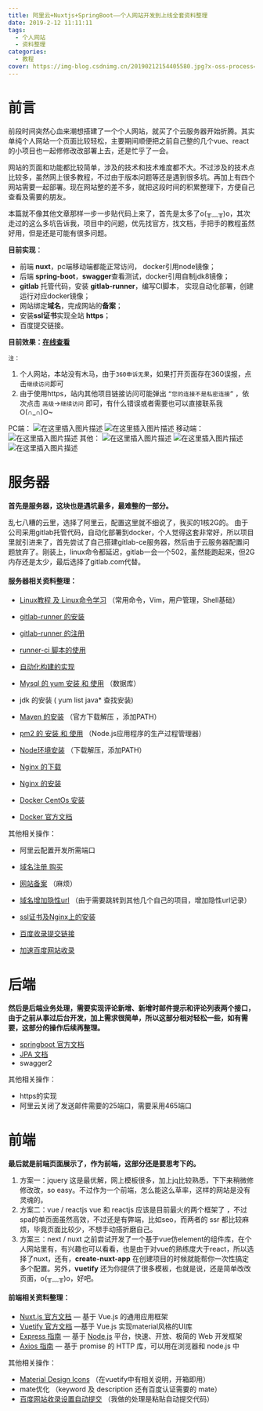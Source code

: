 ```yaml
---
title: 阿里云+Nuxtjs+SpringBoot——个人网站开发到上线全套资料整理
date: 2019-2-12 11:11:11
tags:
  - 个人网站
  - 资料整理
categories:
  - 教程
cover: https://img-blog.csdnimg.cn/20190212154405580.jpg?x-oss-process=image/watermark,type_ZmFuZ3poZW5naGVpdGk,shadow_10,text_aHR0cHM6Ly9ibG9nLmNzZG4ubmV0L3FxMzE2MDIwMjAx,size_16,color_FFFFFF,t_70
---
```


# 前言
前段时间突然心血来潮想搭建了一个个人网站，就买了个云服务器开始折腾。其实单纯个人网站一个页面比较轻松，主要期间顺便把之前自己整的几个vue、react 的小项目也一起修修改改部署上去，还是忙乎了一会。

网站的页面和功能都比较简单，涉及的技术和技术难度都不大。不过涉及的技术点比较多，虽然网上很多教程，不过由于版本问题等还是遇到很多坑。再加上有四个网站需要一起部署。现在网站整的差不多，就把这段时间的积累整理下，方便自己查看及需要的朋友。

本篇就不像其他文章那样一步一步贴代码上来了，首先是太多了o(╥﹏╥)o，其次走过的这么多坑告诉我，项目中的问题，优先找官方，找文档，手把手的教程虽然好用，但是还是可能有很多问题。

 **目前实现**：
 - 前端 **nuxt**，pc端移动端都能正常访问， docker引用node镜像；
 - 后端 **spring-boot**，**swagger**查看测试，docker引用自制jdk8镜像；
 - **gitlab** 托管代码，安装 **gitlab-runner**，编写CI脚本， 实现自动化部署，创建运行对应docker镜像；
 - 网站绑定**域名**，完成网站的**备案**；
 - 安装**ssl证书**实现全站 **https**；
 - 百度提交链接。

**目前效果：[在线查看](https://www.hongxh.com/)**

``注：``
1. 个人网站，本站没有木马，由于`360申诉无果`，如果打开页面存在360误报，点击`继续访问`即可
3. 由于使用https，站内其他项目链接访问可能弹出 `“您的连接不是私密连接”` ，依次点击 `高级`→`继续访问` 即可，有什么错误或者需要也可以直接联系我 O(∩_∩)O~

PC端：
![在这里插入图片描述](https://img-blog.csdnimg.cn/20190212154405580.jpg?x-oss-process=image/watermark,type_ZmFuZ3poZW5naGVpdGk,shadow_10,text_aHR0cHM6Ly9ibG9nLmNzZG4ubmV0L3FxMzE2MDIwMjAx,size_16,color_FFFFFF,t_70)
![在这里插入图片描述](https://img-blog.csdnimg.cn/20190212154211361.jpg?x-oss-process=image/watermark,type_ZmFuZ3poZW5naGVpdGk,shadow_10,text_aHR0cHM6Ly9ibG9nLmNzZG4ubmV0L3FxMzE2MDIwMjAx,size_16,color_FFFFFF,t_70)
移动端：
![在这里插入图片描述](https://img-blog.csdnimg.cn/20190212154235744.jpg?x-oss-process=image/watermark,type_ZmFuZ3poZW5naGVpdGk,shadow_10,text_aHR0cHM6Ly9ibG9nLmNzZG4ubmV0L3FxMzE2MDIwMjAx,size_16,color_FFFFFF,t_70)
其他：
![在这里插入图片描述](https://img-blog.csdnimg.cn/20190212162559827.png?x-oss-process=image/watermark,type_ZmFuZ3poZW5naGVpdGk,shadow_10,text_aHR0cHM6Ly9ibG9nLmNzZG4ubmV0L3FxMzE2MDIwMjAx,size_16,color_FFFFFF,t_70)
![在这里插入图片描述](https://img-blog.csdnimg.cn/20190213160426492.jpg?x-oss-process=image/watermark,type_ZmFuZ3poZW5naGVpdGk,shadow_10,text_aHR0cHM6Ly9ibG9nLmNzZG4ubmV0L3FxMzE2MDIwMjAx,size_16,color_FFFFFF,t_70)
![在这里插入图片描述](https://img-blog.csdnimg.cn/20190213160139987.jpg?x-oss-process=image/watermark,type_ZmFuZ3poZW5naGVpdGk,shadow_10,text_aHR0cHM6Ly9ibG9nLmNzZG4ubmV0L3FxMzE2MDIwMjAx,size_16,color_FFFFFF,t_70)


# 服务器
 **首先是服务器，这块也是遇坑最多，最难整的一部分。**

乱七八糟的云里，选择了阿里云，配置这里就不细说了，我买的1核2G的。
由于公司采用gitlab托管代码，自动化部署到docker，个人觉得这套非常好，所以项目里就引进来了，首先尝试了自己搭建gitlab-ce服务器，然后由于云服务器配置问题放弃了。刚装上，linux命令都延迟，gitlab一会一个502，虽然能跑起来，但2G内存还是太少，最后选择了gitlab.com代替。
#### 服务器相关资料整理：
- [Linux教程 及 Linux命令学习](http://c.biancheng.net/view/720.html) （常用命令，Vim，用户管理，Shell基础）
- [gitlab-runner 的安装](https://docs.gitlab.com/runner/install/linux-manually.html)  
- [gitlab-runner 的注册](https://docs.gitlab.com/runner/register/)
- [runner-ci 脚本的使用](https://docs.gitlab.com/ee/ci/yaml/README.html)
- [自动化构建的实现](https://docs.gitlab.com/ee/ci/runners/README.html#shared-specific-and-group-runners)
- [Mysql 的 yum 安装 和 使用](https://dev.mysql.com/doc/mysql-yum-repo-quick-guide/en/#repo-qg-yum-fresh-install) （数据库）
- jdk 的安装 ( yum list java* 查找安装)
- [Maven 的安装](http://maven.apache.org/install.html) （官方下载解压 ，添加PATH）

- [pm2 的 安装 和 使用](https://www.npmjs.com/package/pm2) （Node.js应用程序的生产过程管理器）
- [Node环境安装](https://nodejs.org/zh-cn/download/) （下载解压，添加PATH）
- [Nginx 的下载](http://nginx.org/)
- [Nginx 的安装](http://nginx.org/)
- [Docker CentOs 安装](https://docs.docker.com/install/linux/docker-ce/centos/)
- [Docker 官方文档](https://docs.docker.com/)

其他相关操作：
- 阿里云配置开发所需端口
- [域名注册 购买](https://wanwang.aliyun.com/?spm=5176.8142029.selected.4.21306d3esEkzfE)
- [网站备案](https://beian.aliyun.com/) （麻烦）
- [域名增加隐性url](https://jingyan.baidu.com/article/eb9f7b6d8a02a5869364e827.html) （由于需要跳转到其他几个自己的项目，增加隐性url记录）

- [ssl证书及Nginx上的安装](https://help.aliyun.com/knowledge_detail/95505.html?spm=5176.2020520154.cas.4.2ea8bFMSbFMSbo)
- [百度收录提交链接](https://ziyuan.baidu.com/linksubmit)
- [加速百度网站收录](https://jingyan.baidu.com/article/8065f87fbabd6a23312498ef.html)


# 后端
**然后是后端业务处理，需要实现评论新增、新增时邮件提示和评论列表两个接口，由于之前从事过后台开发，加上需求很简单，所以这部分相对轻松一些，如有需要，这部分的操作后续再整理。**
- [springboot 官方文档](https://docs.spring.io/spring-boot/docs/2.1.2.RELEASE/reference/htmlsingle/)
- [JPA 文档](https://docs.spring.io/spring-data/jpa/docs/2.1.4.RELEASE/reference/html/)
- swagger2

其他相关操作：
- https的实现
- 阿里云关闭了发送邮件需要的25端口，需要采用465端口

# 前端
**最后就是前端页面展示了，作为前端，这部分还是要思考下的。**
1. 方案一：jquery
这是最优解，网上模板很多，加上jq比较熟悉，下下来稍微修修改改，so easy。不过作为一个前端，怎么能这么草率，这样的网站是没有灵魂的。
2. 方案二：vue / reactjs
vue 和 reactjs 应该是目前最火的两个框架了 ，不过spa的单页面虽然高效，不过还是有弊端，比如seo，而两者的 ssr 都比较麻烦，毕竟页面比较少，不想手动搭折磨自己。
3. 方案三：next / nuxt
之前尝试开发了一个基于vue仿element的组件库，在个人网站里有，有兴趣也可以看看，也是由于对vue的熟练度大于react，所以选择了nuxt，还有，**create-nuxt-app** 在创建项目的时候就能帮你一次性搞定多个配置。另外，**vuetify** 还为你提供了很多模板，也就是说，还是简单改改页面，o(╥﹏╥)o，好吧。

#### 前端相关资料整理：
- [Nuxt.js 官方文档](https://zh.nuxtjs.org/)  — 基于 Vue.js 的通用应用框架
- [Vuetify 官方文档](https://vuetifyjs.com/zh-Hans) —基于 Vue.js 实现material风格的UI库
- [Express 指南](http://www.expressjs.com.cn/) — 基于 [Node.js](https://nodejs.org/en/) 平台，快速、开放、极简的 Web 开发框架
- [Axios 指南](https://www.kancloud.cn/yunye/axios/234845) — 基于 promise 的 HTTP 库，可以用在浏览器和 node.js 中

其他相关操作：

- [Material Design Icons](https://materialdesignicons.com/) （在vuetify中有相关说明，开箱即用）
- mate优化 （keyword 及 description 还有百度认证需要的 mate）
- [百度网站收录设置自动提交](https://ziyuan.baidu.com/linksubmit/index) （我做的处理是粘贴自动提交代码）




